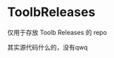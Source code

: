 # ToolbReleases
[download-image]: https://img.shields.io/badge/-download-fb7299.svg
[download-url]: https://github.com/imgradeone/ToolbReleases/releases
仅用于存放 Toolb Releases 的 repo

其实源代码什么的，没有qwq
